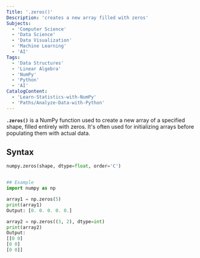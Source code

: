 ```yaml
---
Title: '.zeros()'
Description: 'creates a new array filled with zeros'
Subjects:
  - 'Computer Science'
  - 'Data Science'
  - 'Data Visualization'
  - 'Machine Learning'
  - 'AI'
Tags: 
  - 'Data Structures'
  - 'Linear Algebra'
  - 'NumPy'
  - 'Python'
  - 'AI'
CatalogContent:
  - 'Learn-Statistics-with-NumPy'
  - 'Paths/Analyze-Data-with-Python'
---
```

 


**`.zeros()`** is a NumPy function used to create a new array of a specified shape, filled entirely with zeros. It's often used for initializing arrays before populating them with actual data.

## Syntax 
```python
numpy.zeros(shape, dtype=float, order='C') 


## Example
import numpy as np

array1 = np.zeros(5)
print(array1)  
Output: [0. 0. 0. 0. 0.]

array2 = np.zeros((3, 2), dtype=int)
print(array2)
Output:
[[0 0]
[0 0]
[0 0]]



